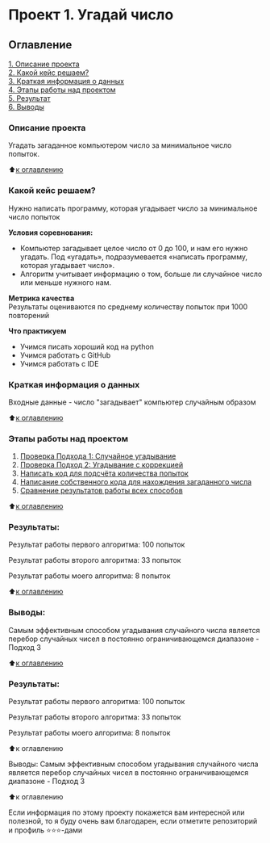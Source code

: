 # Проект 1. Угадай число

## Оглавление  
[1. Описание проекта](.README.md#Описание-проекта)  
[2. Какой кейс решаем?](.README.md#Какой-кейс-решаем)  
[3. Краткая информация о данных](.README.md#Краткая-информация-о-данных)  
[4. Этапы работы над проектом](.README.md#Этапы-работы-над-проектом)  
[5. Результат](.README.md#Результат)    
[6. Выводы](.README.md#Выводы) 

### Описание проекта    
Угадать загаданное компьютером число за минимальное число попыток.

:arrow_up:[к оглавлению](_)


### Какой кейс решаем?    
Нужно написать программу, которая угадывает число за минимальное число попыток

**Условия соревнования:**  
- Компьютер загадывает целое число от 0 до 100, и нам его нужно угадать. Под «угадать», подразумевается «написать программу, которая угадывает число».
- Алгоритм учитывает информацию о том, больше ли случайное число или меньше нужного нам.

**Метрика качества**     
Результаты оцениваются по среднему количеству попыток при 1000 повторений

**Что практикуем**     
- Учимся писать хороший код на python
- Учимся работать с GitHub
- Учимся работать с IDE



### Краткая информация о данных
Входные данные - число "загадывает" компьютер случайным образом 

:arrow_up:[к оглавлению](.README.md#Оглавление)


### Этапы работы над проектом  
1) [Проверка Подхода 1: Случайное угадывание](game_v1.py)
2) [Проверка Подход 2: Угадывание с коррекцией](game_v2.py)
3) [Написать код для подсчёта количества попыток](game_v3.py)
3) [Написание собственного кода для нахождения загаданного числа](game_MY.py)
4) [Сравнение результатов работы всех способов](game.ipynb)

:arrow_up:[к оглавлению](.README.md#Оглавление)


### Результаты:  
Результат работы первого алгоритма: 100 попыток

Результат работы второго алгоритма: 33 попыток

Результат работы моего алгоритма: 8 попыток

:arrow_up:[к оглавлению](.README.md#Оглавление)


### Выводы:  
Самым эффективным способом угадывания случайного числа является перебор случайных чисел в постоянно ограничивающемся диапазоне - Подход 3

:arrow_up:[к оглавлению](.README.md#Оглавление)



### Результаты:

Результат работы первого алгоритма: 100 попыток

Результат работы второго алгоритма: 33 попыток

Результат работы моего алгоритма: 8 попыток

⬆️к оглавлению

Выводы:
Самым эффективным способом угадывания случайного числа является перебор случайных чисел в постоянно ограничивающемся диапазоне - Подход 3

⬆️к оглавлению

Если информация по этому проекту покажется вам интересной или полезной, то я буду очень вам благодарен, если отметите репозиторий и профиль ⭐️⭐️⭐️-дами